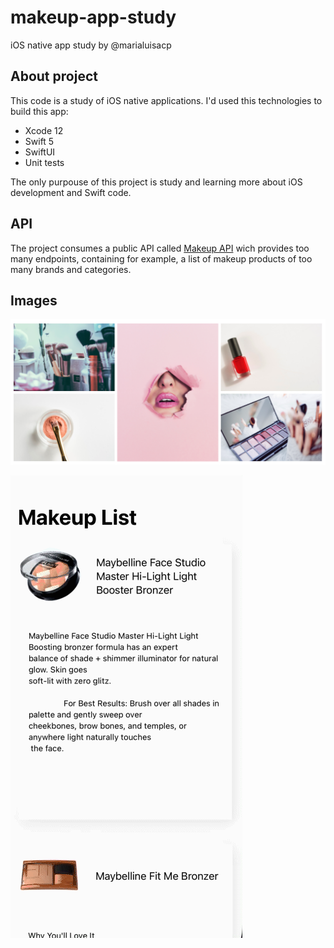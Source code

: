 # makeup-app-study
iOS native app study by @marialuisacp

## About project
This code is a study of iOS native applications. I'd used this technologies to build this app:

 - Xcode 12
 - Swift 5
 - SwiftUI
 - Unit tests

The only purpouse of this project is study and learning more about iOS development and Swift code. 

## API

The project consumes a public API called [Makeup API](https://makeup-api.herokuapp.com/) wich provides too many endpoints, containing for example, a list of makeup products of too many brands and categories.

## Images

![Make API Image](./docs/makeup-api-image.png)

![Demo main screen application](./docs/makeup-app-study.gif)

